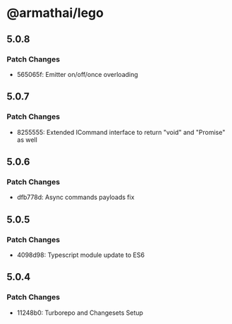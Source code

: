 # @armathai/lego

## 5.0.8

### Patch Changes

-   565065f: Emitter on/off/once overloading

## 5.0.7

### Patch Changes

-   8255555: Extended ICommand interface to return "void" and "Promise" as well

## 5.0.6

### Patch Changes

-   dfb778d: Async commands payloads fix

## 5.0.5

### Patch Changes

-   4098d98: Typescript module update to ES6

## 5.0.4

### Patch Changes

-   11248b0: Turborepo and Changesets Setup
